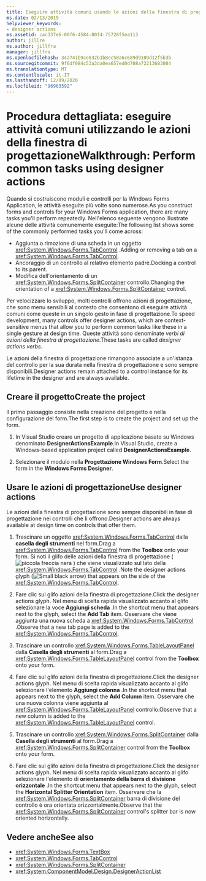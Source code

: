 ```yaml
---
title: Eseguire attività comuni usando le azioni della finestra di progettazione sui controlli
ms.date: 02/13/2019
helpviewer_keywords:
- designer actions
ms.assetid: cac337e6-00f6-4584-80f4-75728f5ea113
author: jillre
ms.author: jillfra
manager: jillfra
ms.openlocfilehash: 342741b9ce032b1b8ec50a6c689d9109d12f5b3b
ms.sourcegitcommit: 9f6df084c53a3da0ea657ed0d708a72213683084
ms.translationtype: MT
ms.contentlocale: it-IT
ms.lasthandoff: 12/09/2020
ms.locfileid: "96963592"
---
```

# <a name="walkthrough-perform-common-tasks-using-designer-actions"></a><span data-ttu-id="67415-102">Procedura dettagliata: eseguire attività comuni utilizzando le azioni della finestra di progettazione</span><span class="sxs-lookup"><span data-stu-id="67415-102">Walkthrough: Perform common tasks using designer actions</span></span>

<span data-ttu-id="67415-103">Quando si costruiscono moduli e controlli per la Windows Forms Application, le attività eseguite più volte sono numerose.</span><span class="sxs-lookup"><span data-stu-id="67415-103">As you construct forms and controls for your Windows Forms application, there are many tasks you'll perform repeatedly.</span></span> <span data-ttu-id="67415-104">Nell'elenco seguente vengono illustrate alcune delle attività comunemente eseguite:</span><span class="sxs-lookup"><span data-stu-id="67415-104">The following list shows some of the commonly performed tasks you'll come across:</span></span>

- <span data-ttu-id="67415-105">Aggiunta o rimozione di una scheda in un oggetto <xref:System.Windows.Forms.TabControl> .</span><span class="sxs-lookup"><span data-stu-id="67415-105">Adding or removing a tab on a <xref:System.Windows.Forms.TabControl>.</span></span>
- <span data-ttu-id="67415-106">Ancoraggio di un controllo al relativo elemento padre.</span><span class="sxs-lookup"><span data-stu-id="67415-106">Docking a control to its parent.</span></span>
- <span data-ttu-id="67415-107">Modifica dell'orientamento di un <xref:System.Windows.Forms.SplitContainer> controllo.</span><span class="sxs-lookup"><span data-stu-id="67415-107">Changing the orientation of a <xref:System.Windows.Forms.SplitContainer> control.</span></span>

<span data-ttu-id="67415-108">Per velocizzare lo sviluppo, molti controlli offrono azioni di progettazione, che sono menu sensibili al contesto che consentono di eseguire attività comuni come queste in un singolo gesto in fase di progettazione.</span><span class="sxs-lookup"><span data-stu-id="67415-108">To speed development, many controls offer designer actions, which are context-sensitive menus that allow you to perform common tasks like these in a single gesture at design time.</span></span> <span data-ttu-id="67415-109">Queste attività sono denominate *verbi di azioni della finestra di progettazione*.</span><span class="sxs-lookup"><span data-stu-id="67415-109">These tasks are called *designer actions verbs*.</span></span>

<span data-ttu-id="67415-110">Le azioni della finestra di progettazione rimangono associate a un'istanza del controllo per la sua durata nella finestra di progettazione e sono sempre disponibili.</span><span class="sxs-lookup"><span data-stu-id="67415-110">Designer actions remain attached to a control instance for its lifetime in the designer and are always available.</span></span>

## <a name="create-the-project"></a><span data-ttu-id="67415-111">Creare il progetto</span><span class="sxs-lookup"><span data-stu-id="67415-111">Create the project</span></span>

<span data-ttu-id="67415-112">Il primo passaggio consiste nella creazione del progetto e nella configurazione del form.</span><span class="sxs-lookup"><span data-stu-id="67415-112">The first step is to create the project and set up the form.</span></span>

1. <span data-ttu-id="67415-113">In Visual Studio creare un progetto di applicazione basato su Windows denominato **DesignerActionsExample**.</span><span class="sxs-lookup"><span data-stu-id="67415-113">In Visual Studio, create a Windows-based application project called **DesignerActionsExample**.</span></span>

2. <span data-ttu-id="67415-114">Selezionare il modulo nella **Progettazione Windows Form**.</span><span class="sxs-lookup"><span data-stu-id="67415-114">Select the form in the **Windows Forms Designer**.</span></span>

## <a name="use-designer-actions"></a><span data-ttu-id="67415-115">Usare le azioni di progettazione</span><span class="sxs-lookup"><span data-stu-id="67415-115">Use designer actions</span></span>

<span data-ttu-id="67415-116">Le azioni della finestra di progettazione sono sempre disponibili in fase di progettazione nei controlli che li offrono.</span><span class="sxs-lookup"><span data-stu-id="67415-116">Designer actions are always available at design time on controls that offer them.</span></span>

1. <span data-ttu-id="67415-117">Trascinare un oggetto <xref:System.Windows.Forms.TabControl> dalla **casella degli strumenti** nel form.</span><span class="sxs-lookup"><span data-stu-id="67415-117">Drag a <xref:System.Windows.Forms.TabControl> from the **Toolbox** onto your form.</span></span> <span data-ttu-id="67415-118">Si noti il glifo delle azioni della finestra di progettazione ( ![ piccola freccia nera ](./media/designer-actions-glyph.gif) ) che viene visualizzato sul lato della <xref:System.Windows.Forms.TabControl> .</span><span class="sxs-lookup"><span data-stu-id="67415-118">Note the designer actions glyph (![Small black arrow](./media/designer-actions-glyph.gif)) that appears on the side of the <xref:System.Windows.Forms.TabControl>.</span></span>

2. <span data-ttu-id="67415-119">Fare clic sul glifo azioni della finestra di progettazione.</span><span class="sxs-lookup"><span data-stu-id="67415-119">Click the designer actions glyph.</span></span> <span data-ttu-id="67415-120">Nel menu di scelta rapida visualizzato accanto al glifo selezionare la voce **Aggiungi scheda** .</span><span class="sxs-lookup"><span data-stu-id="67415-120">In the shortcut menu that appears next to the glyph, select the **Add Tab** item.</span></span> <span data-ttu-id="67415-121">Osservare che viene aggiunta una nuova scheda a <xref:System.Windows.Forms.TabControl> .</span><span class="sxs-lookup"><span data-stu-id="67415-121">Observe that a new tab page is added to the <xref:System.Windows.Forms.TabControl>.</span></span>

3. <span data-ttu-id="67415-122">Trascinare un controllo <xref:System.Windows.Forms.TableLayoutPanel> dalla **Casella degli strumenti** al form.</span><span class="sxs-lookup"><span data-stu-id="67415-122">Drag a <xref:System.Windows.Forms.TableLayoutPanel> control from the **Toolbox** onto your form.</span></span>

4. <span data-ttu-id="67415-123">Fare clic sul glifo azioni della finestra di progettazione.</span><span class="sxs-lookup"><span data-stu-id="67415-123">Click the designer actions glyph.</span></span> <span data-ttu-id="67415-124">Nel menu di scelta rapida visualizzato accanto al glifo selezionare l'elemento **Aggiungi colonna** .</span><span class="sxs-lookup"><span data-stu-id="67415-124">In the shortcut menu that appears next to the glyph, select the **Add Column** item.</span></span> <span data-ttu-id="67415-125">Osservare che una nuova colonna viene aggiunta al <xref:System.Windows.Forms.TableLayoutPanel> controllo.</span><span class="sxs-lookup"><span data-stu-id="67415-125">Observe that a new column is added to the <xref:System.Windows.Forms.TableLayoutPanel> control.</span></span>

5. <span data-ttu-id="67415-126">Trascinare un controllo <xref:System.Windows.Forms.SplitContainer> dalla **Casella degli strumenti** al form.</span><span class="sxs-lookup"><span data-stu-id="67415-126">Drag a <xref:System.Windows.Forms.SplitContainer> control from the **Toolbox** onto your form.</span></span>

6. <span data-ttu-id="67415-127">Fare clic sul glifo azioni della finestra di progettazione.</span><span class="sxs-lookup"><span data-stu-id="67415-127">Click the designer actions glyph.</span></span> <span data-ttu-id="67415-128">Nel menu di scelta rapida visualizzato accanto al glifo selezionare l'elemento di **orientamento della barra di divisione orizzontale** .</span><span class="sxs-lookup"><span data-stu-id="67415-128">In the shortcut menu that appears next to the glyph, select the **Horizontal Splitter Orientation** item.</span></span> <span data-ttu-id="67415-129">Osservare che la <xref:System.Windows.Forms.SplitContainer> barra di divisione del controllo è ora orientata orizzontalmente.</span><span class="sxs-lookup"><span data-stu-id="67415-129">Observe that the <xref:System.Windows.Forms.SplitContainer> control's splitter bar is now oriented horizontally.</span></span>

## <a name="see-also"></a><span data-ttu-id="67415-130">Vedere anche</span><span class="sxs-lookup"><span data-stu-id="67415-130">See also</span></span>

- <xref:System.Windows.Forms.TextBox>
- <xref:System.Windows.Forms.TabControl>
- <xref:System.Windows.Forms.SplitContainer>
- <xref:System.ComponentModel.Design.DesignerActionList>
